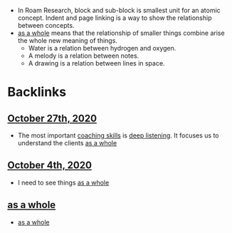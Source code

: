 - In Roam Research, block and sub-block is smallest unit for an atomic concept. Indent and page linking is a way to show the relationship between concepts.
- [as a whole](<as a whole.md>) means that the relationship of smaller things combine arise the whole new meaning of things.
    - Water is a relation between hydrogen and oxygen.
    - A melody is a relation between notes.
    - A drawing is a relation between lines in space.

# Backlinks
## [October 27th, 2020](<October 27th, 2020.md>)
- The most important [coaching skills](<coaching skills.md>) is [deep listening](<deep listening.md>). It focuses us to understand the clients [as a whole](<as a whole.md>)

## [October 4th, 2020](<October 4th, 2020.md>)
- I need to see things [as a whole](<as a whole.md>)

## [as a whole](<as a whole.md>)
- [as a whole](<as a whole.md>)


